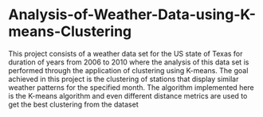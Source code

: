 # Analysis-of-Weather-Data-using-K-means-Clustering


This project consists of a weather data set for the US state of Texas for duration of years from 2006 to 2010 where the analysis of this data set is performed through the application of clustering using K-means. The goal achieved in this project is the clustering of stations that display similar weather patterns for the specified month. The algorithm implemented here is the K-means algorithm and even different distance metrics are used to get the best clustering from the dataset
